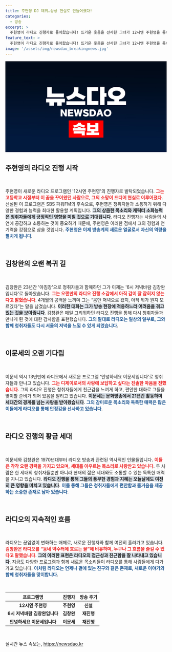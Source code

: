```yaml
---
title: 주현영 DJ 데뷔…상상 현실로 만들어졌다!
categories:
  - 방송
excerpt: >
  주현영이 라디오 진행자로 돌아왔습니다! 뜨거운 웃음을 선사한 그녀가 12시엔 주현영을 통해 소통할 예정이며, 이문세와 김창완도 라디오로 돌아옵니다. 새로운 프로그램과 오랜 DJ들이 만나 함께하는 감동의 순간을 놓치지 마세요!
feature_text: >
  주현영이 라디오 진행자로 돌아왔습니다! 뜨거운 웃음을 선사한 그녀가 12시엔 주현영을 통해 소통할 예정이며, 이문세와 김창완도 라디오로 돌아옵니다. 새로운 프로그램과 오랜 DJ들이 만나 함께하는 감동의 순간을 놓치지 마세요!
image: '/assets/img/newsdao_breakingnews.jpg'
---
```


<p><img src="/assets/img/newsdao_breakingnews.jpg" alt="cryptoinkorea 속보" /></p>

<h2 data-ke-size="size26">주현영의 라디오 진행 시작</h2>

<p data-ke-size="size16">&nbsp;</p>

<p>주현영이 새로운 라디오 프로그램인 '12시엔 주현영'의 진행자로 발탁되었습니다. <b><span style="color: #ee2323;">그는 고등학교 시절부터 이 꿈을 꾸어왔던 사람으로, 그의 소망이 드디어 현실로 이루어졌다</span></b>. 신설된 이 프로그램은 SBS 파워FM의 후속으로, 주현영은 청취자들과 소통하기 위해 다양한 경험과 능력을 최대한 활용할 계획입니다. <b><span style="background-color: #21538527;">그의 상큼한 목소리와 캐릭터 소화능력은 청취자들에게 긍정적인 영향을 미칠 것으로 기대됩니다</span></b>. 라디오 진행자는 사람들의 사연에 공감하고 소통하는 것이 중요하기 때문에, 주현영은 이러한 점에서 그의 경험과 연기력을 강점으로 삼을 것입니다. <b><span style="color: #1a5490;">주현영은 이제 방송계의 새로운 얼굴로서 자신의 역량을 펼치게 됩니다</span></b>.</p>

<p data-ke-size="size16">&nbsp;</p>

<h2 data-ke-size="size26">김창완의 오랜 복귀 길</h2>

<p data-ke-size="size16">&nbsp;</p>

<p>김창완은 23년간 '아침창'으로 청취자들과 함께하던 그가 이제는 '6시 저녁바람 김창완입니다'로 돌아왔습니다. <b><span style="color: #ee2323;">그는 오랜만의 라디오 진행 소감에서 아직 감이 잘 잡히지 않는다고 밝혔습니다</span></b>. 4개월의 공백을 느끼며 그는 “몸만 저녁으로 왔지, 아직 뭐가 뭔지 모르겠다”는 말을 남겼습니다. <b><span style="background-color: #21538527;">이러한 대화는 그가 방송 현장에 적응하느라 어려움을 겪고 있는 것을 보여줍니다</span></b>. 김창완은 매일 그리워하던 라디오 진행을 통해 다시 청취자들과 만나게 된 것에 대한 감사함을 표현했습니다. <b><span style="color: #1a5490;">그의 말대로 라디오는 일상의 일부로, 그와 함께 청취자들도 다시 서울의 저녁을 느낄 수 있게 되었습니다</span></b>.</p>

<p data-ke-size="size16">&nbsp;</p>

<h2 data-ke-size="size26">이문세의 오랜 기다림</h2>

<p data-ke-size="size16">&nbsp;</p>

<p>이문세 역시 13년만에 라디오에서 새로운 프로그램 '안녕하세요 이문세입니다'로 청취자들과 만나고 있습니다. <b><span style="color: #ee2323;">그는 디제이로서의 사랑에 보답하고 싶다는 진솔한 마음을 전했습니다</span></b>. 그의 라디오 진행은 청취자들에게 친근감을 느끼게 하고, 편안한 대화로 그들을 맞이할 준비가 되어 있음을 알리고 있습니다. <b><span style="background-color: #21538527;">이문세는 문화방송에서 21년간 활동하며 세대간의 경계를 넘는 사랑을 받아왔습니다</span></b>. <b><span style="color: #1a5490;">그의 감미로운 목소리와 독특한 매력은 많은 이들에게 라디오를 통해 안정감을 선사하고 있습니다</span></b>.</p>

<p data-ke-size="size16">&nbsp;</p>

<h2 data-ke-size="size26">라디오 진행의 황금 세대</h2>

<p data-ke-size="size16">&nbsp;</p>

<p>이문세와 김창완은 1970년대부터 라디오 방송과 관련된 역사적인 인물들입니다. <b><span style="color: #ee2323;">이들은 각각 오랜 경력을 가지고 있으며, 세대를 아우르는 목소리로 사랑받고 있습니다</span></b>. 두 사람은 한 세대의 청취자들뿐만 아니라 현재의 젊은 세대와도 소통할 수 있는 독특한 매력을 지니고 있습니다. <b><span style="background-color: #21538527;">라디오 진행을 통해 그들의 풍부한 경험과 지혜는 오늘날에도 여전히 큰 영향을 미치고 있습니다</span></b>. <b><span style="color: #1a5490;">이를 통해 그들은 청취자들에게 편안함과 즐거움을 제공하는 소중한 존재로 남아 있습니다</span></b>.</p>

<p data-ke-size="size16">&nbsp;</p>

<h2 data-ke-size="size26">라디오의 지속적인 흐름</h2>

<p data-ke-size="size16">&nbsp;</p>

<p>라디오는 끊임없이 변화하는 매체로, 새로운 진행자와 함께 여전히 흘러가고 있습니다. <b><span style="color: #ee2323;">김창완은 라디오를 “동네 약수터에 흐르는 물”에 비유하며, 누구나 그 흐름을 즐길 수 있다고 말했습니다</span></b>. <b><span style="background-color: #21538527;">그의 이러한 표현은 라디오의 접근성과 친근함을 잘 나타내고 있습니다</span></b>. 지금도 다양한 프로그램과 함께 새로운 목소리들이 라디오를 통해 사람들에게 다가가고 있습니다. <b><span style="color: #1a5490;">이처럼 라디오는 언제나 곁에 있는 친구와 같은 존재로, 새로운 이야기와 함께 청취자들을 맞이합니다</span></b>.</p>

<p data-ke-size="size16">&nbsp;</p>

<table style="width: 100%;">
    <thead>
        <tr>
            <th style="text-align: center;"><b>프로그램명</b></th>
            <th style="text-align: center;"><b>진행자</b></th>
            <th style="text-align: center;"><b>방송 주기</b></th>
        </tr>
    </thead>
    <tbody>
        <tr>
            <td style="text-align: center; height: 17px;"><b>12시엔 주현영</b></td>
            <td style="text-align: center; height: 17px;"><b>주현영</b></td>
            <td style="text-align: center; height: 17px;"><b>신설</b></td>
        </tr>
        <tr>
            <td style="text-align: center; height: 17px;"><b>6시 저녁바람 김창완입니다</b></td>
            <td style="text-align: center; height: 17px;"><b>김창완</b></td>
            <td style="text-align: center; height: 17px;"><b>재진행</b></td>
        </tr>
        <tr>
            <td style="text-align: center; height: 17px;"><b>안녕하세요 이문세입니다</b></td>
            <td style="text-align: center; height: 17px;"><b>이문세</b></td>
            <td style="text-align: center; height: 17px;"><b>재진행</b></td>
        </tr>
    </tbody>
</table>

<p data-ke-size="size16">&nbsp;</p>
실시간 뉴스 속보는, <a href="https://newsdao.kr" rel="dofollow">https://newsdao.kr</a>


